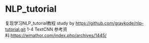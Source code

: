 # NLP_tutorial
复现学习NLP_tutorial教程
study by https://github.com/graykode/nlp-tutorial.git
1-4 TextCNN 参考资料:https://wmathor.com/index.php/archives/1445/